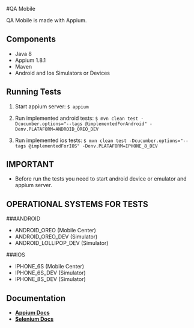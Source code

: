 #QA Mobile

QA Mobile is made with Appium.

## Components

* Java 8
* Appium 1.8.1
* Maven
* Android and Ios Simulators or Devices

## Running Tests

1. Start appium server: `$ appium`
	
2. Run implemented android tests: `$ mvn clean test -Dcucumber.options="--tags @implementedForAndroid" -Denv.PLATAFORM=ANDROID_OREO_DEV`

3. Run implemented ios tests: `$ mvn clean test -Dcucumber.options="--tags @implementedForIOS" -Denv.PLATAFORM=IPHONE_8_DEV`

## IMPORTANT

* Before run the tests you need to start android device or emulator and appium server.


## OPERATIONAL SYSTEMS FOR TESTS

###ANDROID

* ANDROID_OREO (Mobile Center)
* ANDROID_OREO_DEV (Simulator)
* ANDROID_LOLLIPOP_DEV (Simulator)


###IOS

* IPHONE_6S (Mobile Center)
* IPHONE_6S_DEV (Simulator)
* IPHONE_8S_DEV (Simulator)


## Documentation

* **[Appium Docs](http://appium.io/)**
* **[Selenium Docs](https://www.seleniumhq.org/docs/)**









